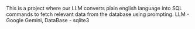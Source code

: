 This is a project where our LLM converts plain english language into SQL commands to fetch relevant data from the database using prompting.
LLM - Google Gemini, 
DataBase - sqlite3
